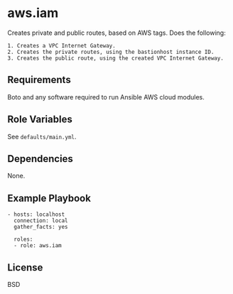 aws.iam
=========

Creates private and public routes, based on AWS tags. Does the following:

    1. Creates a VPC Internet Gateway.
    2. Creates the private routes, using the bastionhost instance ID.
    3. Creates the public route, using the created VPC Internet Gateway.

Requirements
------------

Boto and any software required to run Ansible AWS cloud modules.

Role Variables
--------------

See `defaults/main.yml`.

Dependencies
------------

None.

Example Playbook
----------------

    - hosts: localhost
      connection: local
      gather_facts: yes

      roles:
      - role: aws.iam

License
-------

BSD

